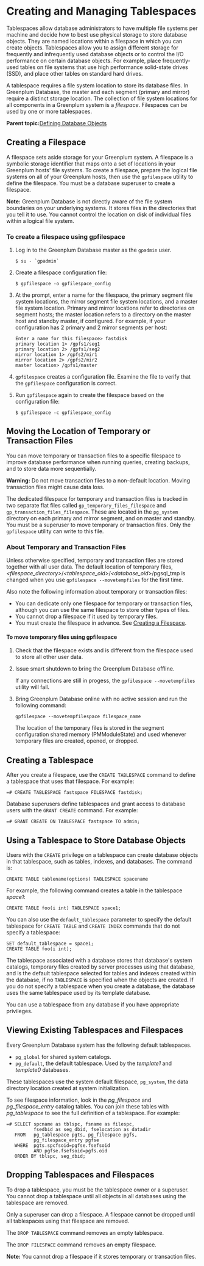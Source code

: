 # Creating and Managing Tablespaces 

Tablespaces allow database administrators to have multiple file systems per machine and decide how to best use physical storage to store database objects. They are named locations within a filespace in which you can create objects. Tablespaces allow you to assign different storage for frequently and infrequently used database objects or to control the I/O performance on certain database objects. For example, place frequently-used tables on file systems that use high performance solid-state drives \(SSD\), and place other tables on standard hard drives.

A tablespace requires a file system location to store its database files. In Greenplum Database, the master and each segment \(primary and mirror\) require a distinct storage location. The collection of file system locations for all components in a Greenplum system is a *filespace*. Filespaces can be used by one or more tablespaces.

**Parent topic:**[Defining Database Objects](../ddl/ddl.html)

## Creating a Filespace 

A filespace sets aside storage for your Greenplum system. A filespace is a symbolic storage identifier that maps onto a set of locations in your Greenplum hosts' file systems. To create a filespace, prepare the logical file systems on all of your Greenplum hosts, then use the `gpfilespace` utility to define the filespace. You must be a database superuser to create a filespace.

**Note:** Greenplum Database is not directly aware of the file system boundaries on your underlying systems. It stores files in the directories that you tell it to use. You cannot control the location on disk of individual files within a logical file system.

### To create a filespace using gpfilespace 

1.  Log in to the Greenplum Database master as the `gpadmin` user.

    ```
    $ su - `gpadmin`
    ```

2.  Create a filespace configuration file:

    ```
    $ gpfilespace -o gpfilespace_config
    ```

3.  At the prompt, enter a name for the filespace, the primary segment file system locations, the mirror segment file system locations, and a master file system location. Primary and mirror locations refer to directories on segment hosts; the master location refers to a directory on the master host and standby master, if configured. For example, if your configuration has 2 primary and 2 mirror segments per host:

    ```
    Enter a name for this filespace> fastdisk
    primary location 1> /gpfs1/seg1
    primary location 2> /gpfs1/seg2
    mirror location 1> /gpfs2/mir1
    mirror location 2> /gpfs2/mir2
    master location> /gpfs1/master
    
    ```

4.  `gpfilespace` creates a configuration file. Examine the file to verify that the `gpfilespace` configuration is correct.
5.  Run `gpfilespace` again to create the filespace based on the configuration file:

    ```
    $ gpfilespace -c gpfilespace_config
    ```


## Moving the Location of Temporary or Transaction Files 

You can move temporary or transaction files to a specific filespace to improve database performance when running queries, creating backups, and to store data more sequentially.

**Warning:** Do not move transaction files to a non-default location. Moving transaction files might cause data loss.

The dedicated filespace for temporary and transaction files is tracked in two separate flat files called `gp_temporary_files_filespace` and `gp_transaction_files_filespace`. These are located in the `pg_system` directory on each primary and mirror segment, and on master and standby. You must be a superuser to move temporary or transaction files. Only the `gpfilespace` utility can write to this file.

### About Temporary and Transaction Files 

Unless otherwise specified, temporary and transaction files are stored together with all user data. The default location of temporary files, *<filespace\_directory\>*/*<tablespace\_oid\>*/*<database\_oid\>*/pgsql\_tmp is changed when you use `gpfilespace --movetempfiles` for the first time.

Also note the following information about temporary or transaction files:

-   You can dedicate only one filespace for temporary or transaction files, although you can use the same filespace to store other types of files.
-   You cannot drop a filespace if it used by temporary files.
-   You must create the filespace in advance. See [Creating a Filespace](#topic10).

#### To move temporary files using gpfilespace 

1.  Check that the filespace exists and is different from the filespace used to store all other user data.
2.  Issue smart shutdown to bring the Greenplum Database offline.

    If any connections are still in progess, the `gpfilespace --movetempfiles` utility will fail.

3.  Bring Greenplum Database online with no active session and run the following command:

    ```
    gpfilespace --movetempfilespace filespace_name
    ```

    The location of the temporary files is stored in the segment configuration shared memory \(PMModuleState\) and used whenever temporary files are created, opened, or dropped.


## Creating a Tablespace 

After you create a filespace, use the `CREATE TABLESPACE` command to define a tablespace that uses that filespace. For example:

```
=# CREATE TABLESPACE fastspace FILESPACE fastdisk;

```

Database superusers define tablespaces and grant access to database users with the `GRANT CREATE` command. For example:

```
=# GRANT CREATE ON TABLESPACE fastspace TO admin;

```

## Using a Tablespace to Store Database Objects 

Users with the `CREATE` privilege on a tablespace can create database objects in that tablespace, such as tables, indexes, and databases. The command is:

```
CREATE TABLE tablename(options) TABLESPACE spacename

```

For example, the following command creates a table in the tablespace *space1*:

```
CREATE TABLE foo(i int) TABLESPACE space1;

```

You can also use the `default_tablespace` parameter to specify the default tablespace for `CREATE TABLE` and `CREATE INDEX` commands that do not specify a tablespace:

```
SET default_tablespace = space1;
CREATE TABLE foo(i int);

```

The tablespace associated with a database stores that database's system catalogs, temporary files created by server processes using that database, and is the default tablespace selected for tables and indexes created within the database, if no `TABLESPACE` is specified when the objects are created. If you do not specify a tablespace when you create a database, the database uses the same tablespace used by its template database.

You can use a tablespace from any database if you have appropriate privileges.

## Viewing Existing Tablespaces and Filespaces 

Every Greenplum Database system has the following default tablespaces.

-   `pg_global` for shared system catalogs.
-   `pg_default`, the default tablespace. Used by the *template1* and *template0* databases.

These tablespaces use the system default filespace, `pg_system`, the data directory location created at system initialization.

To see filespace information, look in the *pg\_filespace* and *pg\_filespace\_entry* catalog tables. You can join these tables with *pg\_tablespace* to see the full definition of a tablespace. For example:

```
=# SELECT spcname as tblspc, fsname as filespc, 
          fsedbid as seg_dbid, fselocation as datadir 
   FROM   pg_tablespace pgts, pg_filespace pgfs, 
          pg_filespace_entry pgfse 
   WHERE  pgts.spcfsoid=pgfse.fsefsoid 
          AND pgfse.fsefsoid=pgfs.oid 
   ORDER BY tblspc, seg_dbid;

```

## Dropping Tablespaces and Filespaces 

To drop a tablespace, you must be the tablespace owner or a superuser. You cannot drop a tablespace until all objects in all databases using the tablespace are removed.

Only a superuser can drop a filespace. A filespace cannot be dropped until all tablespaces using that filespace are removed.

The `DROP TABLESPACE` command removes an empty tablespace.

The `DROP FILESPACE` command removes an empty filespace.

**Note:** You cannot drop a filespace if it stores temporary or transaction files.


